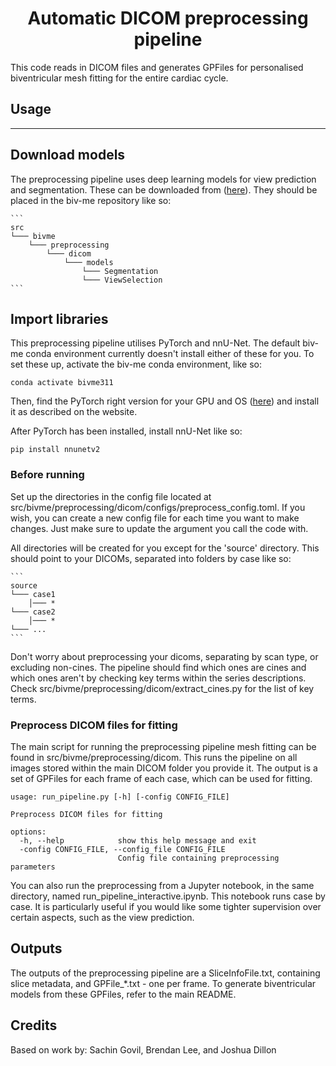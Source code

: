 <div align="center">

# Automatic DICOM preprocessing pipeline

</div>

This code reads in DICOM files and generates GPFiles for personalised biventricular mesh fitting for the entire cardiac cycle.

## Usage

-----------------------------------------------

## Download models
The preprocessing pipeline uses deep learning models for view prediction and segmentation. These can be downloaded from ([here](https://www.dropbox.com/scl/fo/54662zpqpb0ibmoysqy54/AF4eN0-Bzmb7O-l1lJ6WCZI?rlkey=wxahs4jcepd8ryhh0nfersne2&st=75oy73u9&dl=0)). They should be placed in the biv-me repository like so:

    ```
    src 
    └─── bivme
        └─── preprocessing
            └─── dicom
                └─── models
                    └─── Segmentation
                    └─── ViewSelection
    ```


## Import libraries
This preprocessing pipeline utilises PyTorch and nnU-Net. The default biv-me conda environment currently doesn't install either of these for you. To set these up, activate the biv-me conda environment, like so:

```
conda activate bivme311
```

Then, find the PyTorch right version for your GPU and OS ([here](https://pytorch.org/get-started/locally/)) and install it as described on the website.

After PyTorch has been installed, install nnU-Net like so:

```
pip install nnunetv2
```

### Before running
Set up the directories in the config file located at src/bivme/preprocessing/dicom/configs/preprocess_config.toml. If you wish, you can create a new config file for each time you want to make changes. Just make sure to update the argument you call the code with.

All directories will be created for you except for the 'source' directory. This should point to your DICOMs, separated into folders by case like so:

    ```
    source
    └─── case1
        │─── *
    └─── case2
        │─── *
    └─── ...
    ```

Don't worry about preprocessing your dicoms, separating by scan type, or excluding non-cines. The pipeline should find which ones are cines and which ones aren't by checking key terms within the series descriptions. Check src/bivme/preprocessing/dicom/extract_cines.py for the list of key terms.

### Preprocess DICOM files for fitting
The main script for running the preprocessing pipeline mesh fitting can be found in src/bivme/preprocessing/dicom. This runs the pipeline on all images stored within the main DICOM folder you provide it. The output is a set of GPFiles for each frame of each case, which can be used for fitting.

```
usage: run_pipeline.py [-h] [-config CONFIG_FILE]

Preprocess DICOM files for fitting

options:
  -h, --help            show this help message and exit
  -config CONFIG_FILE, --config_file CONFIG_FILE
                        Config file containing preprocessing parameters

```

You can also run the preprocessing from a Jupyter notebook, in the same directory, named run_pipeline_interactive.ipynb. This notebook runs case by case. It is particularly useful if you would like some tighter supervision over certain aspects, such as the view prediction. 

## Outputs
The outputs of the preprocessing pipeline are a SliceInfoFile.txt, containing slice metadata, and GPFile_*.txt - one per frame. To generate biventricular models from these GPFiles, refer to the main README.


Credits
------------------------------------
Based on work by: Sachin Govil, Brendan Lee, and Joshua Dillon
